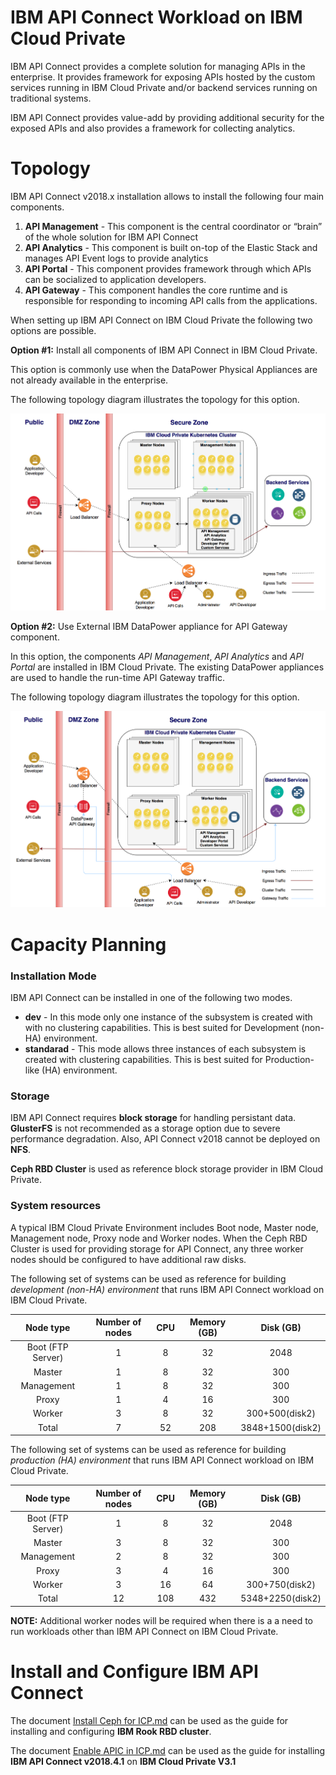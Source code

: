 # IBM API Connect Workload on IBM Cloud Private

IBM API Connect provides a complete solution for managing APIs in the enterprise. It provides framework for exposing APIs hosted by the custom services running in IBM Cloud Private and/or backend services running on traditional systems.

IBM API Connect provides value-add by providing additional security for the exposed APIs and also provides a framework for collecting analytics.


# Topology

IBM API Connect v2018.x installation allows to install the following four main components.

1. **API Management** - This component is the central coordinator or “brain” of the whole solution for IBM API Connect
2. **API Analytics** - This component is built on-top of the Elastic Stack and manages API Event logs to provide analytics
3. **API Portal** - This component provides framework through which APIs can be socialized to application developers.
4. **API Gateway** - This component handles the core runtime and is responsible for responding to incoming API calls from the applications.

When setting up IBM API Connect on IBM Cloud Private the following two options are possible.

**Option #1:** Install all components of IBM API Connect in IBM Cloud Private. 

This option is commonly use when the DataPower Physical Appliances are not already available in the enterprise.

The following topology diagram illustrates the topology for this option.

![](./images/APIC_Topology_1.png)

**Option #2:** Use External IBM DataPower appliance for API Gateway component.

In this option, the components *API Management*, *API Analytics* and *API Portal* are installed in IBM Cloud Private. The existing DataPower appliances are used to handle the run-time API Gateway traffic.

The following topology diagram illustrates the topology for this option.

![](./images/APIC_Topology_2.png)


# Capacity Planning

### Installation Mode

IBM API Connect can be installed in one of the following two modes. 

* **dev** - In this mode only one instance of the subsystem is created with with no clustering capabilities. This is best suited for Development (non-HA) environment. 
* **standarad** - This mode allows three instances of each subsystem is created with clustering capabilities. This is best suited for Production-like (HA) environment. 

### Storage 

IBM API Connect requires **block storage** for handling persistant data. **GlusterFS** is not recommended as a storage option due to severe performance degradation. Also, API Connect v2018 cannot be deployed on **NFS**. 

**Ceph RBD Cluster** is used as reference block storage provider in IBM Cloud Private. 


### System resources
 
A typical IBM Cloud Private Environment includes Boot node, Master node, Management node, Proxy node and Worker nodes. When the Ceph RBD Cluster is used for providing storage for API Connect, any three worker nodes should be configured to have additional raw disks.

The following set of systems can be used as reference for building *development (non-HA) environment* that runs IBM API Connect workload on IBM Cloud Private.

| Node type | Number of nodes | CPU | Memory (GB) | Disk (GB) |
| :---: | :---: | :---: | :---: | :---: |
|	Boot (FTP Server) | 1	| 8	| 32 | 2048 |
|	Master	| 1	| 8	| 32 | 300 |
|	Management | 1	| 8	| 32 | 300 |
|	Proxy	| 1	| 4	| 16 | 300 |
|	Worker | 3 | 8 | 32	| 300+500(disk2)|
|	Total |	7 | 52 | 208 | 3848+1500(disk2) |

The following set of systems can be used as reference for building *production (HA) environment* that runs IBM API Connect workload on IBM Cloud Private.

| Node type | Number of nodes | CPU | Memory (GB) | Disk (GB) |
| :---: | :---: | :---: | :---: | :---: |
|	Boot (FTP Server)	| 1	| 8	| 32 | 2048 |
|	Master	| 3	| 8	| 32 | 300 |
|	Management | 2	| 8	| 32 | 300 |
|	Proxy	| 3	| 4	| 16 | 300 |
|	Worker  | 3 | 16 | 64 | 300+750(disk2)|
|	Total |	12	| 108| 432 | 5348+2250(disk2) |

**NOTE:** Additional worker nodes will be required when there is a a need to run workloads other than IBM API Connect on IBM Cloud Private.


# Install and Configure IBM API Connect

The document [Install Ceph for ICP.md](./Install%20Ceph%20for%20ICP.md) can be used as the guide for installing and configuring **IBM Rook RBD cluster**.

The document [Enable APIC in ICP.md](./Enable%20APIC%20in%20ICP.md) can be used as the guide for installing **IBM API Connect v2018.4.1** on **IBM Cloud Private V3.1**
